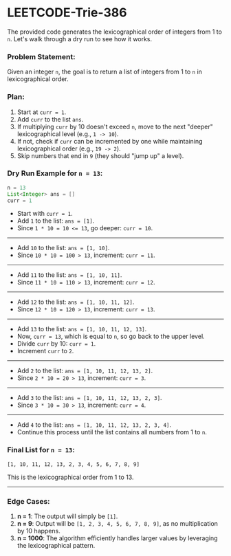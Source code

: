 # LEETCODE-Trie-386
The provided code generates the lexicographical order of integers from 1 to `n`. Let's walk through a dry run to see how it works.

### Problem Statement:
Given an integer `n`, the goal is to return a list of integers from 1 to `n` in lexicographical order.

### Plan:
1. Start at `curr = 1`.
2. Add `curr` to the list `ans`.
3. If multiplying `curr` by 10 doesn't exceed `n`, move to the next "deeper" lexicographical level (e.g., `1 -> 10`).
4. If not, check if `curr` can be incremented by one while maintaining lexicographical order (e.g., `19 -> 2`).
5. Skip numbers that end in `9` (they should "jump up" a level).

### Dry Run Example for `n = 13`:

```java
n = 13
List<Integer> ans = []
curr = 1
```

- Start with `curr = 1`.
- Add `1` to the list: `ans = [1]`.
- Since `1 * 10 = 10 <= 13`, go deeper: `curr = 10`.

---

- Add `10` to the list: `ans = [1, 10]`.
- Since `10 * 10 = 100 > 13`, increment: `curr = 11`.

---

- Add `11` to the list: `ans = [1, 10, 11]`.
- Since `11 * 10 = 110 > 13`, increment: `curr = 12`.

---

- Add `12` to the list: `ans = [1, 10, 11, 12]`.
- Since `12 * 10 = 120 > 13`, increment: `curr = 13`.

---

- Add `13` to the list: `ans = [1, 10, 11, 12, 13]`.
- Now, `curr = 13`, which is equal to `n`, so go back to the upper level.
- Divide `curr` by 10: `curr = 1`.
- Increment `curr` to `2`.

---

- Add `2` to the list: `ans = [1, 10, 11, 12, 13, 2]`.
- Since `2 * 10 = 20 > 13`, increment: `curr = 3`.

---

- Add `3` to the list: `ans = [1, 10, 11, 12, 13, 2, 3]`.
- Since `3 * 10 = 30 > 13`, increment: `curr = 4`.

---

- Add `4` to the list: `ans = [1, 10, 11, 12, 13, 2, 3, 4]`.
- Continue this process until the list contains all numbers from 1 to `n`.

### Final List for `n = 13`:
`[1, 10, 11, 12, 13, 2, 3, 4, 5, 6, 7, 8, 9]`

This is the lexicographical order from 1 to 13.

---

### Edge Cases:
1. **n = 1**: The output will simply be `[1]`.
2. **n = 9**: Output will be `[1, 2, 3, 4, 5, 6, 7, 8, 9]`, as no multiplication by 10 happens.
3. **n = 1000**: The algorithm efficiently handles larger values by leveraging the lexicographical pattern.
